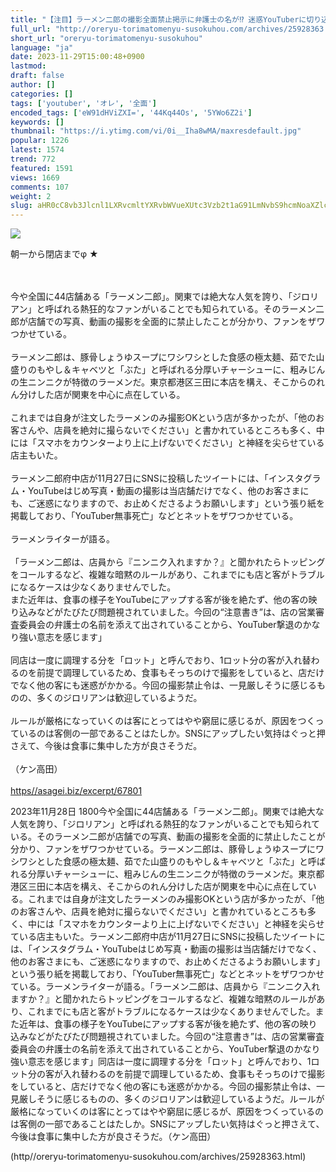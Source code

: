 ```yaml
---
title: "【注目】ラーメン二郎の撮影全面禁止掲示に弁護士の名が⁉ 迷惑YouTuberに切り込む⁉ "
full_url: "http://oreryu-torimatomenyu-susokuhou.com/archives/25928363.html"
short_url: "oreryu-torimatomenyu-susokuhou"
language: "ja"
date: 2023-11-29T15:00:48+0900
lastmod: 
draft: false
author: []
categories: []
tags: ['youtuber', 'オレ', '全面']
encoded_tags: ['eW91dHViZXI=', '44Kq44Os', '5YWo6Z2i']
keywords: []
thumbnail: "https://i.ytimg.com/vi/0i__Iha8wMA/maxresdefault.jpg"
popular: 1226
latest: 1574
trend: 772
featured: 1591
views: 1669
comments: 107
weight: 2
slug: aHR0cC8vb3Jlcnl1LXRvcmltYXRvbWVueXUtc3Vzb2t1aG91LmNvbS9hcmNoaXZlcy8yNTkyODM2My5odG1s
---
```


![](https://i.ytimg.com/vi/0i__Iha8wMA/maxresdefault.jpg)

<div><p>朝一から閉店までφ ★ </p><br> <br> 今や全国に44店舗ある「ラーメン二郎」。関東では絶大な人気を誇り、「ジロリアン」と呼ばれる熱狂的なファンがいることでも知られている。そのラーメン二郎が店舗での写真、動画の撮影を全面的に禁止したことが分かり、ファンをザワつかせている。 <br> <br> ラーメン二郎は、豚骨しょうゆスープにワシワシとした食感の極太麺、茹でた山盛りのもやし＆キャベツと「ぶた」と呼ばれる分厚いチャーシューに、粗みじんの生ニンニクが特徴のラーメンだ。東京都港区三田に本店を構え、そこからのれん分けした店が関東を中心に点在している。 <br> <br> これまでは自身が注文したラーメンのみ撮影OKという店が多かったが、「他のお客さんや、店員を絶対に撮らないでください」と書かれているところも多く、中には「スマホをカウンターより上に上げないでください」と神経を尖らせている店主もいた。 <br> <br> ラーメン二郎府中店が11月27日にSNSに投稿したツイートには、「インスタグラム・YouTubeはじめ写真・動画の撮影は当店舗だけでなく、他のお客さまにも、ご迷惑になりますので、お止めくださるようお願いします」という張り紙を掲載しており、「YouTuber無事死亡」などとネットをザワつかせている。 <br> <br> ラーメンライターが語る。 <br> <br> 「ラーメン二郎は、店員から『ニンニク入れますか？』と聞かれたらトッピングをコールするなど、複雑な暗黙のルールがあり、これまでにも店と客がトラブルになるケースは少なくありませんでした。 <br> また近年は、食事の様子をYouTubeにアップする客が後を絶たず、他の客の映り込みなどがたびたび問題視されていました。今回の“注意書き”は、店の営業審査委員会の弁護士の名前を添えて出されていることから、YouTuber撃退のかなり強い意志を感じます」 <br> <br> 同店は一度に調理する分を「ロット」と呼んでおり、1ロット分の客が入れ替わるのを前提で調理しているため、食事もそっちのけで撮影をしていると、店だけでなく他の客にも迷惑がかかる。今回の撮影禁止令は、一見厳しそうに感じるものの、多くのジロリアンは歓迎しているようだ。 <br> <br> ルールが厳格になっていくのは客にとってはやや窮屈に感じるが、原因をつくっているのは客側の一部であることはたしか。SNSにアップしたい気持はぐっと押さえて、今後は食事に集中した方が良さそうだ。 <br> <br> （ケン高田） <br> <br> <a target='_blank' href='https//asagei.biz/excerpt/67801'>https//asagei.biz/excerpt/67801</a> <p>2023年11月28日 1800今や全国に44店舗ある「ラーメン二郎」。関東では絶大な人気を誇り、「ジロリアン」と呼ばれる熱狂的なファンがいることでも知られている。そのラーメン二郎が店舗での写真、動画の撮影を全面的に禁止したことが分かり、ファンをザワつかせている。ラーメン二郎は、豚骨しょうゆスープにワシワシとした食感の極太麺、茹でた山盛りのもやし＆キャベツと「ぶた」と呼ばれる分厚いチャーシューに、粗みじんの生ニンニクが特徴のラーメンだ。東京都港区三田に本店を構え、そこからのれん分けした店が関東を中心に点在している。これまでは自身が注文したラーメンのみ撮影OKという店が多かったが、「他のお客さんや、店員を絶対に撮らないでください」と書かれているところも多く、中には「スマホをカウンターより上に上げないでください」と神経を尖らせている店主もいた。ラーメン二郎府中店が11月27日にSNSに投稿したツイートには、「インスタグラム・YouTubeはじめ写真・動画の撮影は当店舗だけでなく、他のお客さまにも、ご迷惑になりますので、お止めくださるようお願いします」という張り紙を掲載しており、「YouTuber無事死亡」などとネットをザワつかせている。ラーメンライターが語る。「ラーメン二郎は、店員から『ニンニク入れますか？』と聞かれたらトッピングをコールするなど、複雑な暗黙のルールがあり、これまでにも店と客がトラブルになるケースは少なくありませんでした。また近年は、食事の様子をYouTubeにアップする客が後を絶たず、他の客の映り込みなどがたびたび問題視されていました。今回の“注意書き”は、店の営業審査委員会の弁護士の名前を添えて出されていることから、YouTuber撃退のかなり強い意志を感じます」同店は一度に調理する分を「ロット」と呼んでおり、1ロット分の客が入れ替わるのを前提で調理しているため、食事もそっちのけで撮影をしていると、店だけでなく他の客にも迷惑がかかる。今回の撮影禁止令は、一見厳しそうに感じるものの、多くのジロリアンは歓迎しているようだ。ルールが厳格になっていくのは客にとってはやや窮屈に感じるが、原因をつくっているのは客側の一部であることはたしか。SNSにアップしたい気持はぐっと押さえて、今後は食事に集中した方が良さそうだ。（ケン高田）</p></div>

(http//oreryu-torimatomenyu-susokuhou.com/archives/25928363.html)
